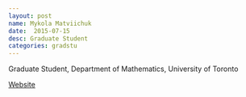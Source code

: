```yaml
---
layout: post
name: Mykola Matviichuk
date:  2015-07-15
desc: Graduate Student
categories: gradstu
---
```

Graduate Student, Department of Mathematics, University of Toronto

[Website](https://www.math.toronto.edu/cms/matviichuk-mykola/)